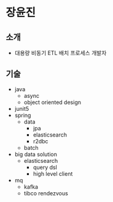 # 장윤진
## 소개
- 대용량 비동기 ETL 배치 프로세스 개발자 
## 기술
- java
  - async
  - object oriented design
- junit5
- spring
  - data
     - jpa
     - elasticsearch
     - r2dbc
  - batch
- big data solution
  - elasticsearch
    - query dsl
    - high level client
- mq
  - kafka
  - tibco rendezvous

<!--
**future-box/future-box** is a ✨ _special_ ✨ repository because its `README.md` (this file) appears on your GitHub profile.

Here are some ideas to get you started:

- 🔭 I’m currently working on ...
- 🌱 I’m currently learning ...
- 👯 I’m looking to collaborate on ...
- 🤔 I’m looking for help with ...
- 💬 Ask me about ...
- 📫 How to reach me: ...
- 😄 Pronouns: ...
- ⚡ Fun fact: ...
-->
